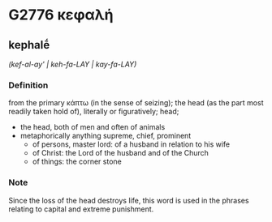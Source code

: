 # G2776 κεφαλή

## kephalḗ

_(kef-al-ay' | keh-fa-LAY | kay-fa-LAY)_

### Definition

from the primary κάπτω (in the sense of seizing); the head (as the part most readily taken hold of), literally or figuratively; head; 

- the head, both of men and often of animals
- metaphorically anything supreme, chief, prominent
  - of persons, master lord: of a husband in relation to his wife
  - of Christ: the Lord of the husband and of the Church
  - of things: the corner stone

### Note

Since the loss of the head destroys life, this word is used in the phrases relating to capital and extreme punishment.
